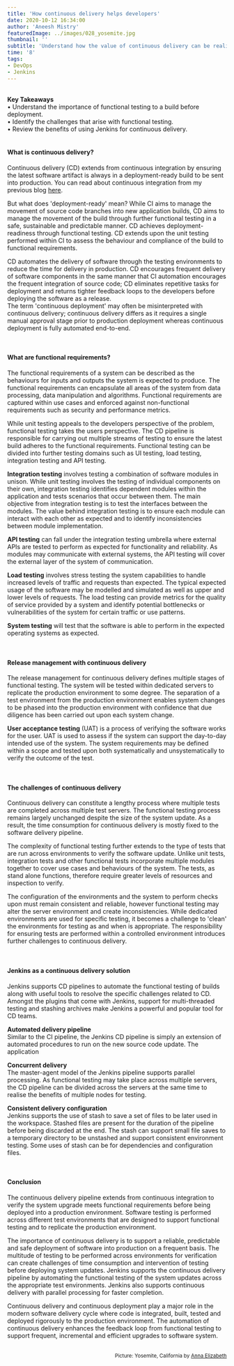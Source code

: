 ```yaml
---
title: 'How continuous delivery helps developers'
date: 2020-10-12 16:34:00
author: 'Aneesh Mistry'
featuredImage: ../images/028_yosemite.jpg
thumbnail: ''
subtitle: 'Understand how the value of continuous delivery can be realised amongst teams of multiple developers.'
time: '8'
tags:
- DevOps
- Jenkins
---
```

<br>
<strong>Key Takeaways</strong><br>
&#8226; Understand the importance of functional testing to a build before deployment.<br>
&#8226; Identify the challenges that arise with functional testing.<br>
&#8226; Review the benefits of using Jenkins for continuous delivery.<br>

<br>
<h4>What is continuous delivery?</h4>
<p>
Continuous delivery (CD) extends from continuous integration by ensuring the latest software artifact is always in a deployment-ready build to be sent into production. You can read about continuous integration from my previous blog <a href="" target="_blank">here</a>.
</p>
<p>
But what does 'deployment-ready' mean? While CI aims to manage the movement of source code branches into new application builds, CD aims to manage the movement of the build through further functional testing in a safe, sustainable and predictable manner. CD achieves deployment-readiness through functional testing. CD extends upon the unit testing performed within CI to assess the behaviour and compliance of the build to functional requirements.
</p>
<p>
CD automates the delivery of software through the testing environments to reduce the time for delivery in production. CD encourages frequent delivery of software components in the same manner that CI automation encourages the frequent integration of source code; CD eliminates repetitive tasks for deployment and returns tighter feedback loops to the developers before deploying the software as a release.
<br>
The term 'continuous deployment' may often be misinterpreted with continuous delivery; continuous delivery differs as it requires a single manual approval stage prior to production deployment whereas continuous deployment is fully automated end-to-end.
</p>

<br>
<h4>What are functional requirements?</h4>
<p>
The functional requirements of a system can be described as the behaviours for inputs and outputs the system is expected to produce. The functional requirements can encapsulate all areas of the system from data processing, data manipulation and algorithms. Functional requirements are captured within use cases and enforced against non-functional requirements such as security and performance metrics.
</p>
<p>
While unit testing appeals to the developers perspective of the problem, functional testing takes the users perspective. The CD pipeline is responsible for carrying out multiple streams of testing to ensure the latest build adheres to the functional requirements. Functional testing can be divided into further testing domains such as UI testing, load testing, integration testing and API testing. 
</p>
<p>
<strong>Integration testing</strong> involves testing a combination of software modules in unison. While unit testing involves the testing of individual components on their own, integration testing identifies dependent modules within the application and tests scenarios that occur between them. The main objective from integration testing is to test the interfaces between the modules. The value behind integration testing is to ensure each module can interact with each other as expected and to identify inconsistencies between module implementation.
</p>

<p>
<strong>API testing</strong> can fall under the integration testing umbrella where external APIs are tested to perform as expected for functionality and reliability. As modules may communicate with external systems, the API testing will cover the external layer of the system of communication. 
</p>

<p>
<strong>Load testing</strong> involves stress testing the system capabilities to handle increased levels of traffic and requests than expected. The typical expected usage of the software may be modelled and simulated as well as upper and lower levels of requests. The load testing can provide metrics for the quality of service provided by a system and identify potential bottlenecks or vulnerabilities of the system for certain traffic or use patterns.
</p>
<p>
<strong>System testing</strong> will test that the software is able to perform in the expected operating systems as expected.
</p>

<br>
<h4>Release management with continuous delivery</h4>
<p>
The release management for continuous delivery defines multiple stages of functional testing. The system will be tested within dedicated servers to replicate the production environment to some degree. The separation of a test environment from the production environment enables system changes to be phased into the production environment with confidence that due diligence has been carried out upon each system change.
</p>
<p>
<strong>User acceptance testing</strong> (UAT) is a process of verifying the software works for the user. UAT is used to assess if the system can support the day-to-day intended use of the system. The system requirements may be defined within a scope and tested upon both systematically and unsystematically to verify the outcome of the test.
</p>

<br>
<h4>The challenges of continuous delivery</h4>
<p>
Continuous delivery can constitute a lengthy process where multiple tests are completed across multiple test servers. The functional testing process remains largely unchanged despite the size of the system update. As a result, the time consumption for continuous delivery is mostly fixed to the software delivery pipeline.
</p>
<p>
The complexity of functional testing further extends to the type of tests that are run across environments to verify the software update. Unlike unit tests, integration tests and other functional tests incorporate multiple modules together to cover use cases and behaviours of the system. The tests, as stand alone functions, therefore require greater levels of resources and inspection to verify. 
</p>
<p>
The configuration of the environments and the system to perform checks upon must remain consistent and reliable, however functional testing may alter the server environment and create inconsistencies. While dedicated environments are used for specific testing, it becomes a challenge to 'clean' the environments for testing as and when is appropriate. The responsibility for ensuring tests are performed within a controlled environment introduces further challenges to continuous delivery.
</p>

<br>
<h4>Jenkins as a continuous delivery solution</h4>
<p>
Jenkins supports CD pipelines to automate the functional testing of builds along with useful tools to resolve the specific challenges related to CD.
Amongst the plugins that come with Jenkins, support for multi-threaded testing and stashing archives make Jenkins a powerful and popular tool for CD teams.
</p>

<p>
<strong>Automated delivery pipeline</strong><br>
Similar to the CI pipeline, the Jenkins CD pipeline is simply an extension of automated procedures to run on the new source code update. The application 
</p>
<p>
<strong>Concurrent delivery</strong><br>
The master-agent model of the Jenkins pipeline supports parallel processing. As functional testing may take place across multiple servers, the CD pipeline can 
be divided across the servers at the same time to realise the benefits of multiple nodes for testing. 
</p>
<p>
<strong>Consistent delivery configuration</strong><br>
Jenkins supports the use of stash to save a set of files to be later used in the workspace. Stashed files are present for the duration of the pipeline before being 
discarded at the end. The stash can support small file saves to a temporary directory to be unstashed and support consistent environment testing. 
Some uses of stash can be for dependencies and configuration files. 
</p>

<br>
<h4>Conclusion</h4>
<p>
The continuous delivery pipeline extends from continuous integration to verify the system upgrade meets functional requirements before being deployed into a 
production environment. Software testing is performed across different test environments that are designed to support functional testing and to replicate the production environment.
</p>
<p>
The importance of continuous delivery is to support a reliable, predictable and safe deployment of software into production on a frequent basis. The multitude of testing to be performed across environments for verification can create challenges of time consumption and intervention of testing before deploying system updates. Jenkins supports the continuous delivery pipeline by automating the functional testing of the system updates across the appropriate test environments. Jenkins also supports continuous delivery with parallel processing for faster completion.
</p>
<p>
Continuous delivery and continuous deployment play a major role in the modern software delivery cycle where code is integrated, built, tested and deployed rigorously to the production environment. The automation of continuous delivery enhances the feedback loop from functional testing to support frequent, incremental and efficient upgrades to software system. 
</p>

<br>
<small style="float: right;" >Picture: Yosemite, California by <a target="_blank" href="https://unsplash.com/@annaaelizabeth">Anna Elizabeth</small></a><br>